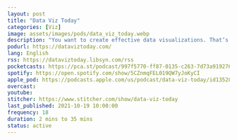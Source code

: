 ```yaml
---
layout: post
title: "Data Viz Today"
categories: [Viz]
image: assets/images/pods/data_viz_today.webp
description: "You want to create effective data visualizations. That’s hard work. There are so many decisions to make, like chart type, annotations, and color!<br><br>Will this podcast help?<br><br>Host and fellow data viz designer Alli Torban is in the trenches with you. She shares the latest tools and methods that she’s discovered while on the job and interviewing top designers.<br><br>If you’re an analyst, journalist, or designer who wants to hone your skills with specific tactics, then this show could be just what you need."
podurl: https://dataviztoday.com/
lang: English
rss: https://dataviztoday.libsyn.com/rss
pocketcasts: https://pca.st/podcast/997f5770-ff87-0135-c263-7d73a919276a
spotify: https://open.spotify.com/show/5CZnmqFEL019QW7yJoKyCI
apple_pod: https://podcasts.apple.com/us/podcast/data-viz-today/id1352837603
overcast:
youtube:
stitcher: https://www.stitcher.com/show/data-viz-today
last_published: 2021-10-19 10:00:00
frequency: 18
duration: 2 mins to 35 mins
status: active
---
```

